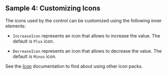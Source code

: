 ## Sample 4: Customizing Icons

The icons used by the control can be customized using the following inner elements:

* `IncreaseIcon` represents an icon that allows to increase the value. The default is `Plus` icon.

* `DecreaseIcon` represents an icon that allows to decrease the value. The default is `Minus` icon.

See the [Icon](/docs/controls/businesspack/Icon/{branch}) documentation to find about using other icon packs.